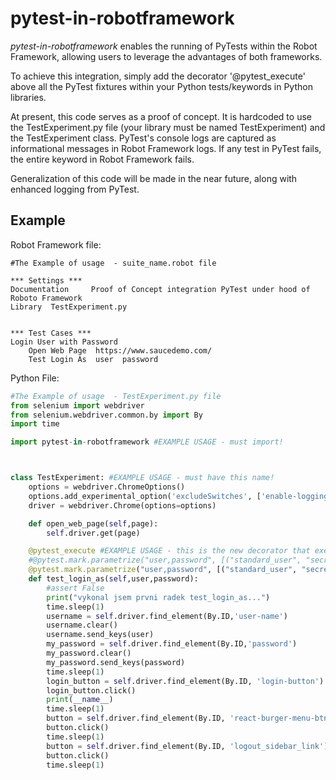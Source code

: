 # pytest-in-robotframework
*pytest-in-robotframework* enables the running of PyTests within the Robot Framework, allowing users to leverage the advantages of both frameworks.

To achieve this integration, simply add the decorator '\@pytest_execute' above all the PyTest fixtures within your Python tests/keywords in Python libraries.

At present, this code serves as a proof of concept. It is hardcoded to use the TestExperiment.py file (your library must be named TestExperiment) and the TestExperiment class. 
PyTest's console logs are captured as informational messages in Robot Framework logs. If any test in PyTest fails, the entire keyword in Robot Framework fails.

Generalization of this code will be made in the near future, along with enhanced logging from PyTest.

## Example

Robot Framework file:
```robotframework
#The Example of usage  - suite_name.robot file

*** Settings ***
Documentation     Proof of Concept integration PyTest under hood of Roboto Framework
Library  TestExperiment.py


*** Test Cases ***
Login User with Password
    Open Web Page  https://www.saucedemo.com/
    Test Login As  user  password
```

Python File: 
```python
#The Example of usage  - TestExperiment.py file
from selenium import webdriver
from selenium.webdriver.common.by import By
import time

import pytest-in-robotframework #EXAMPLE USAGE - must import!



class TestExperiment: #EXAMPLE USAGE - must have this name!
    options = webdriver.ChromeOptions()
    options.add_experimental_option('excludeSwitches', ['enable-logging'])
    driver = webdriver.Chrome(options=options)

    def open_web_page(self,page): 
        self.driver.get(page)

    @pytest_execute #EXAMPLE USAGE - this is the new decorator that execute the keyword in PyTest instead Robot Framework!
    #@pytest.mark.parametrize("user,password", [("standard_user", "secret_sauce"),("locked_out_user", "secret_sauce"),("problem_user", "secret_sauce")]) #failing example
    @pytest.mark.parametrize("user,password", [("standard_user", "secret_sauce"),("problem_user", "secret_sauce")]) #passing example
    def test_login_as(self,user,password):
        #assert False
        print("vykonal jsem prvni radek test_login_as...")
        time.sleep(1)
        username = self.driver.find_element(By.ID,'user-name')
        username.clear()
        username.send_keys(user)
        my_password = self.driver.find_element(By.ID,'password')
        my_password.clear()
        my_password.send_keys(password)
        time.sleep(1)
        login_button = self.driver.find_element(By.ID, 'login-button')
        login_button.click()
        print(__name__)
        time.sleep(1)
        button = self.driver.find_element(By.ID, 'react-burger-menu-btn')
        button.click()
        time.sleep(1)
        button = self.driver.find_element(By.ID, 'logout_sidebar_link')
        button.click()
        time.sleep(1)
```